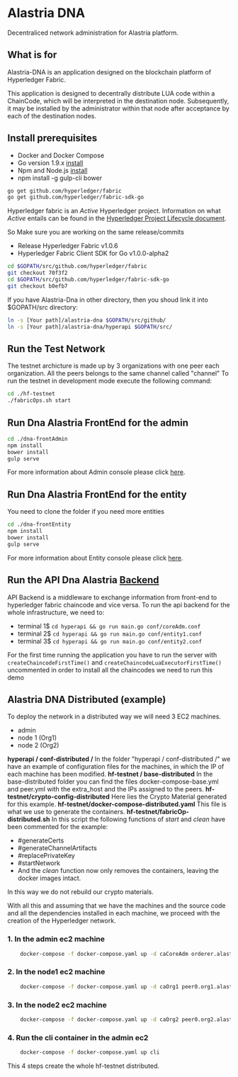 # Alastria DNA

Decentraliced network administration for Alastria platform.

## What is for

Alastria-DNA is an application designed on the blockchain platform of Hyperledger Fabric.

This application is designed to decentrally distribute LUA code within a ChainCode, which will be interpreted in the destination node. Subsequently, it may be installed by the administrator within that node after acceptance by each of the destination nodes.

## Install prerequisites

- Docker and Docker Compose
- Go version 1.9.x [install](https://golang.org/doc/install)
- Npm and Node.js [install](https://docs.npmjs.com/getting-started/installing-node)
- npm install -g gulp-cli bower

``` bash
go get github.com/hyperledger/fabric
go get github.com/hyperledger/fabric-sdk-go
```

Hyperledger fabric is an _Active_ Hyperledger project. Information on what _Active_ entails can be found in
the [Hyperledger Project Lifecycle document](https://wiki.hyperledger.org/community/project-lifecycle).

So Make sure you are working on the same release/commits

- Release Hyperledger Fabric v1.0.6
- Hyperledger Fabric Client SDK for Go v1.0.0-alpha2

``` bash
cd $GOPATH/src/github.com/hyperledger/fabric
git checkout 70f3f2
cd $GOPATH/src/github.com/hyperledger/fabric-sdk-go
git checkout b0efb7
```

If you have Alastria-Dna in other directory, then you shoud link it into $GOPATH/src directory:

``` bash
ln -s [Your path]/alastria-dna $GOPATH/src/github/
ln -s [Your path]/alastria-dna/hyperapi $GOPATH/src/
```

## Run the Test Network

The testnet archicture is made up by 3 organizations with one peer each organization. All the peers belongs to the same channel called "channel"
To run the testnet in development mode execute the following command:

``` bash
cd ./hf-testnet
./fabricOps.sh start
```

## Run Dna Alastria FrontEnd for the admin

``` bash
cd ./dna-frontAdmin
npm install
bower install
gulp serve
```

For more information about Admin console please click [here](https://github.com/alastria/alastria-dna/blob/develop/dna-frontAdmin/README.md).

## Run Dna Alastria FrontEnd for the entity

You need to clone the folder if you need more entities

``` bash
cd ./dna-frontEntity
npm install
bower install
gulp serve
```

For more information about Entity console please click [here](https://github.com/alastria/alastria-dna/blob/develop/dna-frontEntity/README.md).

## Run the API Dna Alastria [Backend](hyperapi/README.md)

API Backend is a middleware to exchange information from front-end to hyperledger fabric chaincode and vice versa. To run the api backend for the whole infrastructure, we need to:

- terminal 1$ ```cd hyperapi && go run main.go conf/coreAdm.conf```
- terminal 2$ ```cd hyperapi && go run main.go conf/entity1.conf```
- terminal 3$ ```cd hyperapi && go run main.go conf/entity2.conf```

For the first time running the application you have to run the server with ```createChaincodeFirstTime()``` and ```createChaincodeLuaExecutorFirstTime()``` uncommented in order to install all the chaincodes we need to run this demo

## Alastria DNA Distributed (example)

To deploy the network in a distributed way we will need 3 EC2 machines.

- admin
- node 1 (Org1)
- node 2 (Org2)

**hyperapi / conf-distributed /**
In the folder "hyperapi / conf-distributed /" we have an example of configuration files for the machines, in which the IP of each machine has been modified.
**hf-testnet / base-distributed**
In the base-distributed folder you can find the files docker-compose-base.yml and peer.yml with the extra_host and the IPs assigned to the peers.
**hf-testnet/crypto-config-distributed**
Here lies the Crypto Material generated for this example.
**hf-testnet/docker-compose-distributed.yaml**
This file is what we use to generate the containers.
**hf-testnet/fabricOp-distributed.sh**
In this script the following functions of *start* and *clean* have been commented for the example:

- #generateCerts
- #generateChannelArtifacts
- #replacePrivateKey
- #startNetwork
- And the *clean* function now only removes the containers, leaving the docker images intact.

In this way we do not rebuild our crypto materials.

With all this and assuming that we have the machines and the source code and all the dependencies installed in each machine, we proceed with the creation of the Hyperledger network.

### 1. In the admin ec2 machine

``` bash
    docker-compose -f docker-compose.yaml up -d caCoreAdm orderer.alastria.com peer0.coreAdm.alastria.com
```

### 2. In the node1 ec2 machine

``` bash
    docker-compose -f docker-compose.yaml up -d caOrg1 peer0.org1.alastria.com
```

### 3. In the node2 ec2 machine

``` bash
    docker-compose -f docker-compose.yaml up -d caOrg2 peer0.org2.alastria.com
```

### 4. Run the cli container in the admin ec2

``` bash
    docker-compose -f docker-compose.yaml up cli
```

This 4 steps create the whole hf-testnet distributed.
